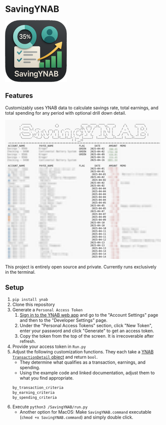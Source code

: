 # SavingYNAB

<img src="screenshots/icon.png" width="200">

## Features
Customizably uses YNAB data to calculate savings rate, total earnings, and total spending for any period with optional drill down detail.

![](screenshots/savings_dtl.png)

This project is entirely open source and private. Currently runs exclusively in the terminal.

## Setup
1) `pip install ynab`
2) Clone this repository
3) Generate a `Personal Access Token`
   1) [Sign in to the YNAB web app](https://app.ynab.com/settings) and go to the "Account Settings" page and then to the "Developer Settings" page.
   2) Under the "Personal Access Tokens" section, click "New Token", enter your password and click "Generate" to get an access token.
   3) Copy the token from the top of the screen. It is irrecoverable after refresh.
4) Provide your access token in `Run.py`
5) Adjust the following customization functions. They each take a [YNAB `TransactionDetail` object](https://github.com/ynab/ynab-sdk-python/blob/main/docs/TransactionDetail.md) and return `bool`. 
    - They determine what qualifies as a transaction, earnings, and spending.
   - Using the example code and linked documentation, adjust them to what you find appropriate.
    ```
    by_transaction_criteria
    by_earning_criteria
    by_spending_criteria
    ```
6) Execute `python3 /SavingYNAB/run.py`
   * Another option for MacOS: Make `SavingYNAB.command` executable (`chmod +x SavingYNAB.command`) and simply double click.
